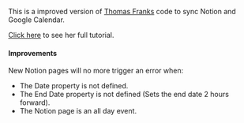 
This is a improved version of [Thomas Franks](https://thomasjfrank.com/) code to sync Notion and Google Calendar.

[Click here](https://thomasjfrank.com/notion-google-calendar-sync/) to see her full tutorial.

#### Improvements
New Notion pages will no more trigger an error when: 
- The Date property is not defined.
- The End Date property is not defined (Sets the end date 2 hours forward).
- The Notion page is an all day event.